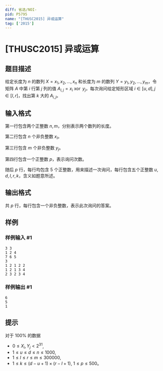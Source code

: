 ```yaml
---
diff: 省选/NOI-
pid: P5795
name: "[THUSC2015] 异或运算"
tag: ['2015']
---
```

# [THUSC2015] 异或运算
## 题目描述

给定长度为 $n$ 的数列 $X={x_1,x_2,...,x_n}$ 和长度为 $m$ 的数列 $Y={y_1,y_2,...,y_m}$，令矩阵 $A$ 中第 $i$ 行第 $j$ 列的值 $A_{i,j}=x_i\ \operatorname{xor}\ y_j$，每次询问给定矩形区域 $i∈[u,d],j∈[l,r]$，找出第 $k$ 大的 $A_{i,j}$。
## 输入格式

第一行包含两个正整数 $n,m$，分别表示两个数列的长度。

第二行包含 $n$ 个非负整数 $x_i$。

第三行包含 $m$ 个非负整数 $y_j$。

第四行包含一个正整数 $p$，表示询问次数。

随后 $p$ 行，每行均包含 $5$ 个正整数，用来描述一次询问，每行包含五个正整数 $u,d,l,r,k$，含义如题意所述。
## 输出格式

共 $p$ 行，每行包含一个非负整数，表示此次询问的答案。
## 样例

### 样例输入 #1
```
3 3
1 2 4
7 6 5
3
1 2 1 2 2
1 2 1 3 4
2 3 2 3 4
```
### 样例输出 #1
```
6
5
1
```
## 提示

对于 $100\%$ 的数据

- $0\leq X_i,Y_j<2^{31}$,
- $1\leq u\leq d\leq n\leq 1000$,
- $1\leq l\leq r\leq m\leq 300000$,
- $1\leq k\leq (d-u+1)\times (r-l+1)$, $1\leq p\leq 500$。
